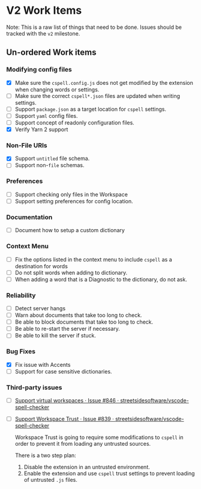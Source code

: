 # V2 Work Items

Note: This is a raw list of things that need to be done.
Issues should be tracked with the `v2` milestone.

## Un-ordered Work items

### Modifying config files

-   [x] Make sure the `cspell.config.js` does not get modified by the extension when changing words or settings.
-   [ ] Make sure the correct `cspell*.json` files are updated when writing settings.
-   [ ] Support `package.json` as a target location for `cspell` settings.
-   [ ] Support `yaml` config files.
-   [ ] Support concept of readonly configuration files.
-   [x] Verify Yarn 2 support

### Non-File URIs

-   [x] Support `untitled` file schema.
-   [ ] Support non-`file` schemas.

### Preferences

-   [ ] Support checking only files in the Workspace
-   [ ] Support setting preferences for config location.

### Documentation

-   [ ] Document how to setup a custom dictionary

### Context Menu

-   [ ] Fix the options listed in the context menu to include `cspell` as a destination for words
-   [ ] Do not split words when adding to dictionary.
-   [ ] When adding a word that is a Diagnostic to the dictionary, do not ask.

### Reliability

-   [ ] Detect server hangs
-   [ ] Warn about documents that take too long to check.
-   [ ] Be able to block documents that take too long to check.
-   [ ] Be able to re-start the server if necessary.
-   [ ] Be able to kill the server if stuck.

### Bug Fixes

-   [x] Fix issue with Accents
-   [ ] Support for case sensitive dictionaries.

### Third-party issues

-   [ ] [Support virtual workspaces · Issue #846 · streetsidesoftware/vscode-spell-checker](https://github.com/streetsidesoftware/vscode-spell-checker/issues/846)
-   [ ] [Support Workspace Trust · Issue #839 · streetsidesoftware/vscode-spell-checker](https://github.com/streetsidesoftware/vscode-spell-checker/issues/839)

    Workspace Trust is going to require some modifications to `cspell` in order to prevent it from
    loading any untrusted sources.

    There is a two step plan:

    1. Disable the extension in an untrusted environment.
    2. Enable the extension and use `cspell` trust settings to prevent loading of untrusted `.js` files.
